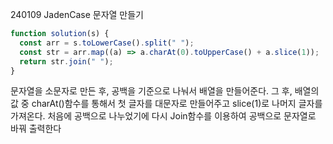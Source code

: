 240109 JadenCase 문자열 만들기

```javascript
function solution(s) {
  const arr = s.toLowerCase().split(" ");
  const str = arr.map((a) => a.charAt(0).toUpperCase() + a.slice(1));
  return str.join(" ");
}
```

문자열을 소문자로 만든 후, 공백을 기준으로 나눠서 배열을 만들어준다. 그 후, 배열의 값 중 charAt()함수를 통해서 첫 글자를 대문자로 만들어주고 slice(1)로 나머지 글자를 가져온다. 처음에 공백으로 나누었기에 다시 Join함수를 이용하여 공백으로 문자열로 바꿔 출력한다
